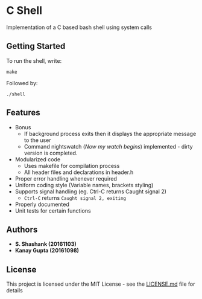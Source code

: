 # C Shell
Implementation of a C based bash shell using system calls

## Getting Started
To run the shell, write:
```
make
```
Followed by:
```
./shell
```
## Features
- Bonus
  - If background process exits then it displays the appropriate message to the user
  - Command nightswatch (_Now my watch begins_) implemented - dirty version is completed.
- Modularized code
  - Uses makefile for compilation process
  - All header files and declarations in header.h
- Proper error handling whenever required
- Uniform coding style (Variable names, brackets styling)
- Supports signal handling (eg. Ctrl-C returns Caught signal 2)
  - ```Ctrl-C``` returns ```Caught signal 2, exiting```
- Properly documented
- Unit tests for certain functions

## Authors
- **S. Shashank (20161103)**
- **Kanay Gupta (20161098)**

## License
This project is licensed under the MIT License - see the [LICENSE.md](LICENSE.md) file for details
